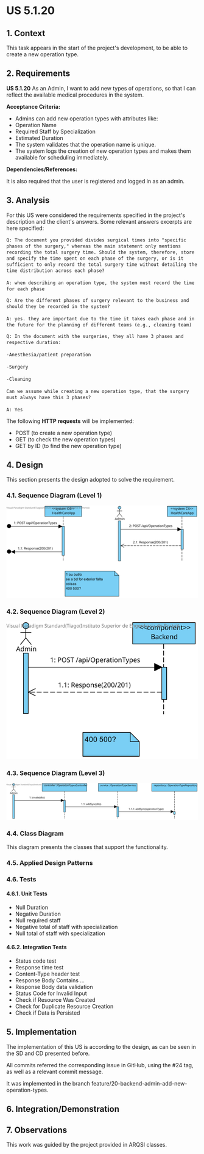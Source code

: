 # US 5.1.20

## 1. Context

This task appears in the start of the project's development, to be able to create a new operation type.


## 2. Requirements

**US 5.1.20** As an Admin, I want to add new types of operations, so that I can reflect the available medical procedures in the system. 

**Acceptance Criteria:**

- Admins can add new operation types with attributes like: 
- Operation Name 
- Required Staff by Specialization 
- Estimated Duration 
- The system validates that the operation name is unique. 
- The system logs the creation of new operation types and makes them available for scheduling immediately. 


**Dependencies/References:**

It is also required that the user is registered and logged in as an admin.


## 3. Analysis

For this US were considered the requirements specified in the project's description and the client's answers. 
Some relevant answers excerpts are here specified:

```
Q: The document you provided divides surgical times into "specific phases of the surgery," whereas the main statement only mentions recording the total surgery time. Should the system, therefore, store and specify the time spent on each phase of the surgery, or is it sufficient to only record the total surgery time without detailing the time distribution across each phase?

A: when describing an operation type, the system must record the time for each phase
```

```
Q: Are the different phases of surgery relevant to the business and should they be recorded in the system?

A: yes. they are important due to the time it takes each phase and in the future for the planning of different teams (e.g., cleaning team)
```

```
Q: In the document with the surgeries, they all have 3 phases and respective duration:

-Anesthesia/patient preparation

-Surgery

-Cleaning

Can we assume while creating a new operation type, that the surgery must always have this 3 phases?

A: Yes
```


The following **HTTP requests** will be implemented:
- POST (to create a new operation type)
- GET (to check the new operation types)
- GET by ID (to find the new operation type)


## 4. Design

This section presents the design adopted to solve the requirement.

### 4.1. Sequence Diagram (Level 1)

![SSD_Lvl1.png](SD1.svg) 


### 4.2. Sequence Diagram (Level 2)

![SSD_Lvl1.png](SD2.svg) 


### 4.3. Sequence Diagram (Level 3)

![SSD_Lvl1.png](SD3.svg) 


### 4.4. Class Diagram

This diagram presents the classes that support the functionality.


### 4.5. Applied Design Patterns


### 4.6. Tests

#### 4.6.1. Unit Tests

- Null Duration
- Negative Duration
- Null required staff
- Negative total of staff with specialization
- Null total of staff with specialization


#### 4.6.2. Integration Tests

- Status code test
- Response time test
- Content-Type header test
- Response Body Contains ...
- Response Body data validation
- Status Code for Invalid Input
- Check if Resource Was Created
- Check for Duplicate Resource Creation
- Check if Data is Persisted



## 5. Implementation

The implementation of this US is according to the design, as can be seen in the SD and CD presented before.

All commits referred the corresponding issue in GitHub, using the #24 tag, as well as a relevant commit message.

It was implemented in the branch feature/20-backend-admin-add-new-operation-types.


## 6. Integration/Demonstration



## 7. Observations

This work was guided by the project provided in ARQSI classes.
